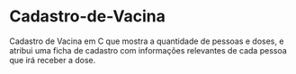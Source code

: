 # Cadastro-de-Vacina
Cadastro de Vacina em C que mostra a quantidade de pessoas e doses, e atribui uma ficha de cadastro com informações relevantes de cada pessoa que irá receber a dose.
